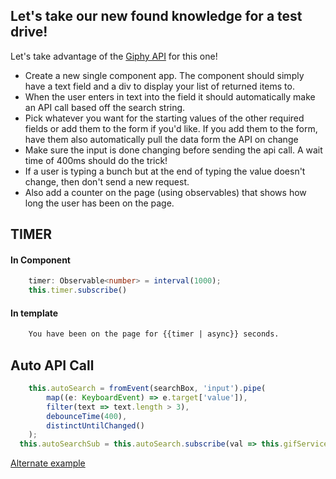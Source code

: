 ## Let's take our new found knowledge for a test drive!

Let's take advantage of the [Giphy API](https://giphy.com/) for this one!

* Create a new single component app. The component should simply have a text field and a div to display your list of returned items to. 
* When the user enters in text into the field it should automatically make an API call based off the search string. 
* Pick whatever you want for the starting values of the other required fields or add them to the form if you'd like. If you add them to the form, have them also automatically pull the data form the API on change
* Make sure the input is done changing before sending the api call. A wait time of 400ms should do the trick!
* If a user is typing a bunch but at the end of typing the value doesn't change, then don't send a new request.
* Also add a counter on the page (using observables) that shows how long the user has been on the page. 


## TIMER
#### In Component
``` typescript
    timer: Observable<number> = interval(1000);
    this.timer.subscribe()
```

#### In template
``` html
    You have been on the page for {{timer | async}} seconds.
```

## Auto API Call

``` typescript
    this.autoSearch = fromEvent(searchBox, 'input').pipe(
        map((e: KeyboardEvent) => e.target['value']),
        filter(text => text.length > 3),
        debounceTime(400),
        distinctUntilChanged()
    );
  this.autoSearchSub = this.autoSearch.subscribe(val => this.gifService.apiCall(val));
```
[Alternate example](https://angular.io/guide/practical-observable-usage)